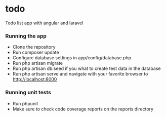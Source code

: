 todo
====

Todo list app with angular and laravel

### Running the app
* Clone the repository
* Run composer update
* Configure database settings in app/config/database.php
* Run php artisan migrate
* Run php artisan db:seed if you what to create test data in the database
* Run php artisan serve and navigate with your favorite browser to [http://localhost:8000](http://localhost:8000)

### Running unit tests
* Run phpunit
* Make sure to check code coverage reports on the reports directory
